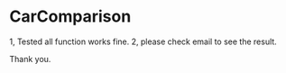 # CarComparison
1, Tested all function works fine.
2, please check email to see the result.

Thank you.
